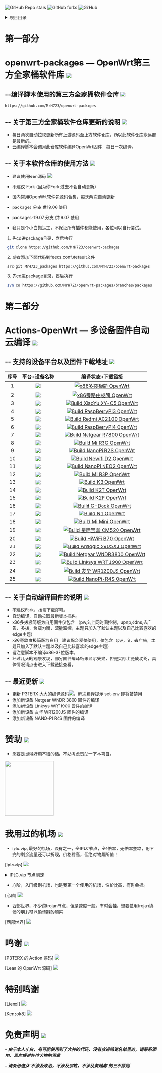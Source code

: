![GitHub Repo stars](https://img.shields.io/github/stars/MrH723/Actions-OpenWrt?color=Blue&label=Stars&style=for-the-badge)
![GitHub forks](https://img.shields.io/github/forks/MrH723/Actions-OpenWrt?color=Blue&label=Fork&style=for-the-badge)
![GitHub](https://img.shields.io/github/license/MrH723/Actions-OpenWrt?color=Blue&style=for-the-badge)


<details>
<summary>项目目录</summary>
======================

   + [![](https://img.shields.io/badge/-全家桶软件库-green.svg)](#全家桶软件库-)

      + [![](https://img.shields.io/badge/-软件库地址-lightgrey.svg)](#软件库地址-)
      + [![](https://img.shields.io/badge/-软件库更新说明-lightgrey.svg)](#软件库更新说明-)
      + [![](https://img.shields.io/badge/-软件库使用方法-lightgrey.svg)](#软件库使用方法-)
   + [![](https://img.shields.io/badge/-云编译固件-green.svg)](#云编译固件-)
      + [![](https://img.shields.io/badge/-设备及固件列表下载-lightgrey.svg)](#设备及固件列表下载-)
      + [![](https://img.shields.io/badge/-自动编译说明-lightgrey.svg)](#自动编译说明-)
      + [![](https://img.shields.io/badge/-最近更新-lightgrey.svg)](#最近更新-)
   + [![](https://img.shields.io/badge/-赞助项目-green.svg)](#赞助项目-)
   + [![](https://img.shields.io/badge/-机场推荐-green.svg)](#机场推荐-)
   + [![](https://img.shields.io/badge/-鸣谢-green.svg)](#鸣谢-)
   + [![](https://img.shields.io/badge/-免责声明-green.svg)](#免责声明-)
</details>


第一部分
======================

openwrt-packages — OpenWrt第三方全家桶软件库 [![](https://img.shields.io/badge/-全家桶软件库-green.svg)](#全家桶软件库-)
======================

--编译脚本使用的第三方全家桶软件仓库 [![](https://img.shields.io/badge/-软件库地址-lightgrey.svg)](#软件库地址-)
-------------

```bash
https://github.com/MrH723/openwrt-packages
```

-- 关于第三方全家桶软件仓库更新的说明 [![](https://img.shields.io/badge/-软件库更新说明-lightgrey.svg)](#软件库更新说明-)
-------------

- 每日两次自动拉取更新所有上游源码至上方软件仓库，所以此软件仓库永远都是最新的。
- 云编译脚本会调用此仓库软件编译OpenWrt固件，每日一次编译。




-- 关于本软件仓库的使用方法 [![](https://img.shields.io/badge/-软件库使用方法-lightgrey.svg)](#软件库使用方法-)
-------------

- 建议使用lean源码 [![](https://img.shields.io/badge/Lean-源码-orange.svg)](https://github.com/coolsnowwolf/lede)

- 不建议 Fork (因为你Fork 过去不会自动更新）

- 国内常用OpenWrt软件包源码合集，每天两次自动更新

- packages 分支 供18.06 使用

- packages-19.07 分支 供19.07 使用

- 我只是个小白搬运工，不保证所有插件都能使用，各位可以自行尝试。



1. 先cd进package目录，然后执行
```bash
 git clone https://github.com/MrH723/openwrt-packages
```
2. 或者添加下面代码到feeds.conf.default文件
```bash
 src-git MrH723_packages https://github.com/MrH723/openwrt-packages
```
3. 先cd进package目录，然后执行
```bash
 svn co https://github.com/MrH723/openwrt-packages/branches/packages
```

第二部分
======================

Actions-OpenWrt — 多设备固件自动云编译 [![](https://img.shields.io/badge/-云编译固件-green.svg)](#云编译固件-)
======================

-- 支持的设备平台以及固件下载地址 [![](https://img.shields.io/badge/-设备及固件列表下载-lightgrey.svg)](#设备及固件列表下载-)
-------------

|    序号   |     平台+设备名称     |   编译状态+下载链接 |  
| :-----------------: | :-------------: |:-----------------: | 
| 1 |   [![](https://img.shields.io/badge/OpenWrt-x86%E5%A4%9A%E6%8B%A8%E6%9E%81%E7%AE%80%E7%89%88-lightgrey.svg)](https://github.com/MrH723/Actions-OpenWrt/actions?query=workflow%3A%22x86%E5%A4%9A%E6%8B%A8%E6%9E%81%E7%AE%80+OpenWrt%22)    | [![x86多拨极简 OpenWrt](https://github.com/MrH723/Actions-OpenWrt/workflows/x86%E5%A4%9A%E6%8B%A8%E6%9E%81%E7%AE%80%20OpenWrt/badge.svg)](https://github.com/MrH723/Actions-OpenWrt/actions?query=workflow%3A%22x86%E5%A4%9A%E6%8B%A8%E6%9E%81%E7%AE%80+OpenWrt%22) |
| 2 |   [![](https://img.shields.io/badge/OpenWrt-x86%E6%97%81%E8%B7%AF%E7%94%B1%E6%9E%81%E7%AE%80%E7%89%88-yellowgreen.svg)](https://github.com/MrH723/Actions-OpenWrt/actions?query=workflow%3A%22x86%E6%97%81%E8%B7%AF%E7%94%B1%E6%9E%81%E7%AE%80+OpenWrt%22)    | [![x86旁路由极简 OpenWrt](https://github.com/MrH723/Actions-OpenWrt/workflows/x86%E6%97%81%E8%B7%AF%E7%94%B1%E6%9E%81%E7%AE%80%20OpenWrt/badge.svg)](https://github.com/MrH723/Actions-OpenWrt/actions?query=workflow%3A%22x86%E6%97%81%E8%B7%AF%E7%94%B1%E6%9E%81%E7%AE%80+OpenWrt%22) |
| 3 |   [![](https://img.shields.io/badge/OpenWrt-%E5%B0%8F%E5%A8%B1%20C5-lightgrey.svg)](https://github.com/MrH723/Actions-OpenWrt/actions?query=workflow%3A%22Build+XiaoYu+XY-C5+OpenWrt%22)    | [![Build XiaoYu XY-C5 OpenWrt](https://github.com/MrH723/Actions-OpenWrt/workflows/Build%20XiaoYu%20XY-C5%20OpenWrt/badge.svg)](https://github.com/MrH723/Actions-OpenWrt/actions?query=workflow%3A%22Build+XiaoYu+XY-C5+OpenWrt%22) |
| 4 |   [![](https://img.shields.io/badge/OpenWrt-%E6%A0%91%E8%8E%93%E6%B4%BE%203B%2F3B%2B-yellowgreen.svg)](https://github.com/MrH723/Actions-OpenWrt/actions?query=workflow%3A%22Build+RaspBerryPi3+OpenWrt%22)    | [![Build RaspBerryPi3 OpenWrt](https://github.com/MrH723/Actions-OpenWrt/workflows/Build%20RaspBerryPi3%20OpenWrt/badge.svg)](https://github.com/MrH723/Actions-OpenWrt/actions?query=workflow%3A%22Build+RaspBerryPi3+OpenWrt%22) |
| 5 |   [![](https://img.shields.io/badge/OpenWrt-%E7%BA%A2%E7%B1%B3%20AC2100-lightgrey.svg)](https://github.com/MrH723/Actions-OpenWrt/actions?query=workflow%3A%22Build+Redmi+AC2100+OpenWrt%22)    | [![Build Redmi AC2100 OpenWrt](https://github.com/MrH723/Actions-OpenWrt/workflows/Build%20Redmi%20AC2100%20OpenWrt/badge.svg)](https://github.com/MrH723/Actions-OpenWrt/actions?query=workflow%3A%22Build+Redmi+AC2100+OpenWrt%22) |
| 6 |   [![](https://img.shields.io/badge/OpenWrt-%E6%A0%91%E8%8E%93%E6%B4%BE%204B-yellowgreen.svg)](https://github.com/MrH723/Actions-OpenWrt/actions?query=workflow%3A%22Build+RaspBerryPi4+OpenWrt%22)    | [![Build RaspBerryPi4 OpenWrt](https://github.com/MrH723/Actions-OpenWrt/workflows/Build%20RaspBerryPi4%20OpenWrt/badge.svg)](https://github.com/MrH723/Actions-OpenWrt/actions?query=workflow%3A%22Build+RaspBerryPi4+OpenWrt%22) |
| 7 |   [![](https://img.shields.io/badge/OpenWrt-%E7%BD%91%E4%BB%B6%20R7800-lightgrey.svg)](https://github.com/MrH723/Actions-OpenWrt/actions?query=workflow%3A%22Build+Netgear+R7800+OpenWrt%22)    | [![Build Netgear R7800 OpenWrt](https://github.com/MrH723/Actions-OpenWrt/workflows/Build%20Netgear%20R7800%20OpenWrt/badge.svg)](https://github.com/MrH723/Actions-OpenWrt/actions?query=workflow%3A%22Build+Netgear+R7800+OpenWrt%22) |
| 8 |   [![](https://img.shields.io/badge/OpenWrt-%E5%B0%8F%E7%B1%B3%20R3G-yellowgreen.svg)](https://github.com/MrH723/Actions-OpenWrt/actions?query=workflow%3A%22Build+Mi+R3G+OpenWrt%22)    | [![Build Mi R3G OpenWrt](https://github.com/MrH723/Actions-OpenWrt/workflows/Build%20Mi%20R3G%20OpenWrt/badge.svg)](https://github.com/MrH723/Actions-OpenWrt/actions?query=workflow%3A%22Build+Mi+R3G+OpenWrt%22) |
| 9 |   [![](https://img.shields.io/badge/OpenWrt-NanoPi%20R2S-lightgrey.svg)](https://github.com/MrH723/Actions-OpenWrt/actions?query=workflow%3A%22Build+NanoPi+R2S+OpenWrt%22)    | [![Build NanoPi R2S OpenWrt](https://github.com/MrH723/Actions-OpenWrt/workflows/Build%20NanoPi%20R2S%20OpenWrt/badge.svg)](https://github.com/MrH723/Actions-OpenWrt/actions?query=workflow%3A%22Build+NanoPi+R2S+OpenWrt%22) |
| 10 |   [![](https://img.shields.io/badge/OpenWrt-Newwifi3%20D2-yellowgreen.svg)](https://github.com/MrH723/Actions-OpenWrt/actions?query=workflow%3A%22Build+Newifi+D2+OpenWrt%22)    | [![Build Newifi D2 OpenWrt](https://github.com/MrH723/Actions-OpenWrt/workflows/Build%20Newifi%20D2%20OpenWrt/badge.svg)](https://github.com/MrH723/Actions-OpenWrt/actions?query=workflow%3A%22Build+Newifi+D2+OpenWrt%22) |
| 11 |   [![](https://img.shields.io/badge/OpenWrt-NanoPi%20NEO2-lightgrey.svg)](https://github.com/MrH723/Actions-OpenWrt/actions?query=workflow%3A%22Build+NanoPi+NEO2+OpenWrt%22)    | [![Build NanoPi NEO2 OpenWrt](https://github.com/MrH723/Actions-OpenWrt/workflows/Build%20NanoPi%20NEO2%20OpenWrt/badge.svg)](https://github.com/MrH723/Actions-OpenWrt/actions?query=workflow%3A%22Build+NanoPi+NEO2+OpenWrt%22) |
| 12 |   [![](https://img.shields.io/badge/OpenWrt-%E5%B0%8F%E7%B1%B3%20R3P-yellowgreen.svg)](https://github.com/MrH723/Actions-OpenWrt/actions?query=workflow%3A%22Build+Mi+R3P+OpenWrt%22)    | [![Build Mi R3P OpenWrt](https://github.com/MrH723/Actions-OpenWrt/workflows/Build%20Mi%20R3P%20OpenWrt/badge.svg)](https://github.com/MrH723/Actions-OpenWrt/actions?query=workflow%3A%22Build+Mi+R3P+OpenWrt%22) |
| 13 |   [![](https://img.shields.io/badge/OpenWrt-K3-lightgrey.svg)](https://github.com/MrH723/Actions-OpenWrt/actions?query=workflow%3A%22Build+K3+OpenWrt%22)    | [![Build K3 OpenWrt](https://github.com/MrH723/Actions-OpenWrt/workflows/Build%20K3%20OpenWrt/badge.svg)](https://github.com/MrH723/Actions-OpenWrt/actions?query=workflow%3A%22Build+K3+OpenWrt%22) |
| 14 |   [![](https://img.shields.io/badge/OpenWrt-K2T-yellowgreen.svg)](https://github.com/MrH723/Actions-OpenWrt/actions?query=workflow%3A%22Build+K2T+OpenWrt%22)    | [![Build K2T OpenWrt](https://github.com/MrH723/Actions-OpenWrt/workflows/Build%20K2T%20OpenWrt/badge.svg)](https://github.com/MrH723/Actions-OpenWrt/actions?query=workflow%3A%22Build+K2T+OpenWrt%22) |
| 15 |   [![](https://img.shields.io/badge/OpenWrt-K2P-lightgrey.svg)](https://github.com/MrH723/Actions-OpenWrt/actions?query=workflow%3A%22Build+K2P+OpenWrt%22)    | [![Build K2P OpenWrt](https://github.com/MrH723/Actions-OpenWrt/workflows/Build%20K2P%20OpenWrt/badge.svg)](https://github.com/MrH723/Actions-OpenWrt/actions?query=workflow%3A%22Build+K2P+OpenWrt%22) |
| 16 |   [![](https://img.shields.io/badge/OpenWrt-%E7%AB%9F%E6%96%97%E4%BA%91-yellowgreen.svg)](https://github.com/MrH723/Actions-OpenWrt/actions?query=workflow%3A%22Build+G-Dock+OpenWrt%22)    | [![Build G-Dock OpenWrt](https://github.com/MrH723/Actions-OpenWrt/workflows/Build%20G-Dock%20OpenWrt/badge.svg)](https://github.com/MrH723/Actions-OpenWrt/actions?query=workflow%3A%22Build+G-Dock+OpenWrt%22) |
| 17 |   [![](https://img.shields.io/badge/OpenWrt-N1%20%E7%9B%92%E5%AD%90-lightgrey.svg)](https://github.com/MrH723/Actions-OpenWrt/actions?query=workflow%3A%22Build+N1+OpenWrt%22)    | [![Build N1 OpenWrt](https://github.com/MrH723/Actions-OpenWrt/workflows/Build%20N1%20OpenWrt/badge.svg)](https://github.com/MrH723/Actions-OpenWrt/actions?query=workflow%3A%22Build+N1+OpenWrt%22) |
| 18 |   [![](https://img.shields.io/badge/OpenWrt-%E5%B0%8F%E7%B1%B3%20Mini-yellowgreen.svg)](https://github.com/MrH723/Actions-OpenWrt/actions?query=workflow%3A%22Build+Mi+Mini+OpenWrt%22)    | [![Build Mi Mini OpenWrt](https://github.com/MrH723/Actions-OpenWrt/workflows/Build%20Mi%20Mini%20OpenWrt/badge.svg)](https://github.com/MrH723/Actions-OpenWrt/actions?query=workflow%3A%22Build+Mi+Mini+OpenWrt%22) |
| 19 |   [![](https://img.shields.io/badge/OpenWrt-%E6%98%9F%E9%99%85%E5%AE%9D%E7%9B%92%20CM520-lightgrey.svg)](https://github.com/MrH723/Actions-OpenWrt/actions?query=workflow%3A%22Build+%E6%98%9F%E9%99%85%E5%AE%9D%E7%9B%92+CM520+OpenWrt%22)    | [![Build 星际宝盒 CM520 OpenWrt](https://github.com/MrH723/Actions-OpenWrt/workflows/Build%20%E6%98%9F%E9%99%85%E5%AE%9D%E7%9B%92%20CM520%20OpenWrt/badge.svg)](https://github.com/MrH723/Actions-OpenWrt/actions?query=workflow%3A%22Build+%E6%98%9F%E9%99%85%E5%AE%9D%E7%9B%92+CM520+OpenWrt%22) |
| 20 |   [![](https://img.shields.io/badge/OpenWrt-%E6%9E%81%E8%B7%AF%E7%94%B1%20B70-yellowgreen.svg)](https://github.com/MrH723/Actions-OpenWrt/actions?query=workflow%3A%22Build+HiWiFi+B70+OpenWrt%22)    | [![Build HiWiFi B70 OpenWrt](https://github.com/MrH723/Actions-OpenWrt/workflows/Build%20HiWiFi%20B70%20OpenWrt/badge.svg)](https://github.com/MrH723/Actions-OpenWrt/actions?query=workflow%3A%22Build+HiWiFi+B70+OpenWrt%22) |
| 21 |   [![](https://img.shields.io/badge/OpenWrt-Amlogic%20S905X3-lightgrey.svg)](https://github.com/MrH723/Actions-OpenWrt/actions?query=workflow%3A%22Build+Amlogic+S905X3+OpenWrt%22)    | [![Build Amlogic S905X3 OpenWrt](https://github.com/MrH723/Actions-OpenWrt/workflows/Build%20Amlogic%20S905X3%20OpenWrt/badge.svg)](https://github.com/MrH723/Actions-OpenWrt/actions?query=workflow%3A%22Build+Amlogic+S905X3+OpenWrt%22) |
| 22 |   [![](https://img.shields.io/badge/OpenWrt-NetgearWNDR3800-yellowgreen.svg)](https://github.com/MrH723/Actions-OpenWrt/actions?query=workflow%3A%22Netgear+WNDR3800+OpenWrt%22)    | [![Build Netgear WNDR3800 OpenWrt](https://github.com/MrH723/Actions-OpenWrt/workflows/Build%20Netgear%20WNDR3800%20OpenWrt/badge.svg)](https://github.com/MrH723/Actions-OpenWrt/actions?query=workflow%3A%22Netgear+WNDR3800+OpenWrt%22) |
| 23 |   [![](https://img.shields.io/badge/OpenWrt-LinksysWRT1900-lightgrey.svg)](https://github.com/MrH723/Actions-OpenWrt/actions?query=workflow%3A%22Build+Linksys+WRT1900+OpenWrt%22)    | [![Build Linksys WRT1900 OpenWrt](https://github.com/MrH723/Actions-OpenWrt/workflows/Build%20Linksys%20WRT1900%20OpenWrt/badge.svg)](https://github.com/MrH723/Actions-OpenWrt/actions?query=workflow%3A%22Build+Linksys+WRT1900+OpenWrt%22) |
| 24 |   [![](https://img.shields.io/badge/OpenWrt-友华WR1200JS-yellowgreen.svg)](https://github.com/MrH723/Actions-OpenWrt/actions?query=workflow%3A%22Build+%E5%8F%8B%E5%8D%8E+WR1200JS+OpenWrt%22)    | [![Build 友华 WR1200JS OpenWrt](https://github.com/MrH723/Actions-OpenWrt/workflows/Build%20%E5%8F%8B%E5%8D%8E%20WR1200JS%20OpenWrt/badge.svg)](https://github.com/MrH723/Actions-OpenWrt/actions?query=workflow%3A%22Build+%E5%8F%8B%E5%8D%8E+WR1200JS+OpenWrt%22) |
| 25 |   [![](https://img.shields.io/badge/OpenWrt-NANOPI-R4S-lightgrey.svg)](https://github.com/MrH723/Actions-OpenWrt/actions?query=workflow%3A%22Build+NanoPi-R4S+OpenWrt%22)| [![Build NanoPi-R4S OpenWrt](https://github.com/MrH723/Actions-OpenWrt/workflows/Build%20NanoPi-R4S%20OpenWrt/badge.svg)](https://github.com/MrH723/Actions-OpenWrt/actions?query=workflow%3A%22Build+NanoPi-R4S+OpenWrt%22) |

-- 关于自动编译固件的说明 [![](https://img.shields.io/badge/-自动编译说明-lightgrey.svg)](#自动编译说明-)
-------------

- 不建议Fork，按需下载即可。
- 自动编译，自动拉取最新版本插件。
- x86多拨极简版为自用固件仅包含 （pw,S,上网时间控制，upnp,ddns,去广告，多拨，负载均衡，流量监控，主题只加入了默认主题以及自己比较喜欢的edge主题）
- x86旁路由极简版为自用，建议配合爱快使用，仅包含（pw，S，去广告，主题只加入了默认主题以及自己比较喜欢的edge主题）
- 请注意脚本不编译x86-32位版本。
- 经过几天的观察发现，部分固件编译结果显示失败，但是实际上是成功的，具体情况请点击进入下载链接查看。

-- 最近更新 [![](https://img.shields.io/badge/-最近更新-lightgrey.svg)](#最近更新-)
-------------
- 更新 P3TERX 大大的编译源码[![](https://img.shields.io/badge/P3TERX-源码-orange.svg)](https://github.com/P3TERX/Actions-OpenWrt)，解决编译提示 set-env 即将被禁用
- 添加新设备 Netgear WNDR 3800 固件的编译
- 添加新设备 Linksys WRT1900 固件的编译
- 添加新设备 友华 WR1200JS 固件的编译
- 添加新设备 NANO-PI R4S 固件的编译

赞助 [![](https://img.shields.io/badge/-赞助项目-green.svg)](#赞助项目-)
======================
- 您要是觉得好用不错的话，不妨考虑赞助一下本项目。

<img src="https://github.com/MrH723/Actions-OpenWrt/blob/main/img/alipay.jpg?raw=true" width="160" height="180" />

我用过的机场 [![](https://img.shields.io/badge/-机场推荐-green.svg)](#机场推荐-)
======================
- iplc.vip, 最好的机场，没有之一，全IPLC节点，全1倍率，无倍率套路，用不完的剩余流量还可以折现，价格稍高，但绝对物超所值！

[iplc.vip]  [![](https://img.shields.io/badge/全IPLC节点机场-iplc.vip-brightgreen.svg)](https://portal.iplc-j.pw/aff.php?aff=1228)

<details>
<summary>IPLC.vip 节点测速</summary>
<img src="https://github.com/MrH723/Actions-OpenWrt/blob/main/img/speed.png?raw=true" width="890" hight="1080">
   
   *测试结果来自bigdongdong [![](https://img.shields.io/badge/bigdongdong-Github-orange.svg)](https://github.com/bigdongdongCLUB)
</details>


- 心阶，入门级别机场，也是我第一个使用的机场，性价比高，有时会挂。

[心阶]  [![](https://img.shields.io/badge/心阶-xinjiecloud-brightgreen.svg)](https://www.xinjiecloud.vip/auth/register?code=e9yu)

- 西部世界，不少的trojan节点，但是速度一般。有时会挂。想要使用trojan协议的朋友可以酌情斟酌购买

[西部世界]  [![](https://img.shields.io/badge/西部世界-westworldss-brightgreen.svg)](https://xbnet.site/i/iv201020/KKPgMHE)

鸣谢 [![](https://img.shields.io/badge/-鸣谢-green.svg)](#鸣谢-)
======================
 
[P3TERX 的 Action 源码] [![](https://img.shields.io/badge/P3TERX-源码-orange.svg)](https://github.com/P3TERX/Actions-OpenWrt)

[Lean 的 OpenWrt 源码] [![](https://img.shields.io/badge/Lean-源码-orange.svg)](https://github.com/coolsnowwolf/lede)

特别鸣谢
======================
[Lienol] [![](https://img.shields.io/badge/Lienol-%E6%BA%90%E7%A0%81-orange.svg)](https://github.com/Lienol)

[Kenzok8] [![](https://img.shields.io/badge/Kenzok8-%E6%BA%90%E7%A0%81-orange.svg)](https://github.com/kenzok8)


免责声明 [![](https://img.shields.io/badge/-免责声明-green.svg)](#免责声明-)
======================
***- 由于本人小白，有可能使用到了大神的代码，没有放进鸣谢名单里的，请联系添加，再次感谢各位大神的贡献***

***- 请务必遵从‘不涉及政治，不涉及宗教，不涉及黄赌毒’的三不原则***


